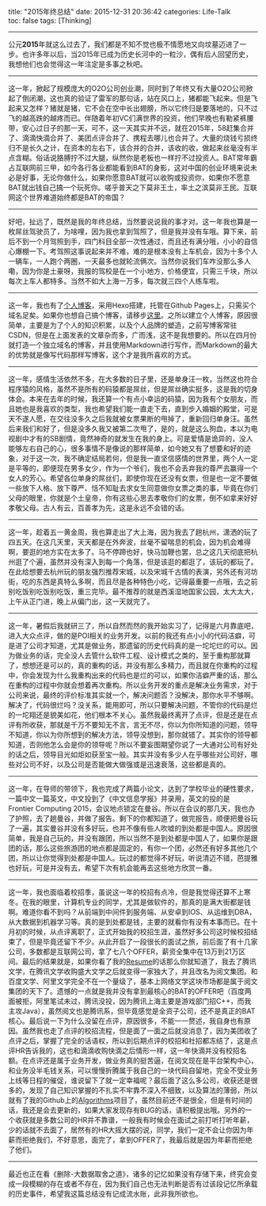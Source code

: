title: "2015年终总结"
date: 2015-12-31 20:36:42
categories: Life-Talk
toc: false
tags: [Thinking]

---
公元**2015**年就这么过去了，我们都是不知不觉也极不情愿地又向坟墓迈进了一步。也许多年以后，当2015年已成为历史长河中的一粒沙，偶有后人回望历史，我想他们也会觉得这一年注定是多事之秋吧。
<br/>

---
这一年，掀起了规模庞大的O2O公司创业潮，同时到了年终又有大量O2O公司掀起了倒闭潮，这也真的验证了雷军的那句话，站在风口上，猪都能飞起来。但是飞起来又怎样？猪就是猪，它不会在空中长出翅膀，所以它终归是要落地的，只不过飞的越高跌的越疼而已。伴随着年初VC们满世界的投资，他们早晚也有勒紧裤腰带，安心过日子的那一天，可不，这一天其实并不远，就在2015年，58赶集合并了、滴滴快滴合并了、美团点评合并了、携程去哪儿也合并了。大量的烧钱亏损终归不是长久之计，在资本的左右下，该合并的合并，该收的收，做起来丝毫没有半点含糊。俗话说胳膊拧不过大腿，纵然你是老板也一样拧不过投资人。BAT常年霸占互联网前三甲，如今各行各业都能看到BAT的身影，这对中国的创业环境来说未必是好事，无论你做什么，如果你愿意BAT就可以收购或投资你，如果你不愿意BAT就出钱自己搞一个玩死你。嗟乎普天之下莫非王土，率土之滨莫非王民。互联网这个世界难道始终都是BAT的帝国？
<br/>

---

好吧，扯远了，既然是我的年终总结，当然要说说我的事才对。这一年我也算是一枚屌丝驾驶员了，为啥哩，因为我也拿到驾照了，但是我并没有车哦。算下来，前后不到一个月驾照到手，四门科目全部一次性通过，而且还有满分哦，小小的自信心爆棚一下。考驾照这事说起来并不难，难的是根本没有上车机会，因为十多个人一辆车，一人跑个两圈，一天最多也就轮流俩次。当然你说我们车咋没那么多人嘞，因为你是土豪呀，我报的驾校是在一个小地方，价格便宜，只需三千块，所以每次上车人都特多。当然不如大上海一万多，每次就三四个人练车啦。
<br/>

---
这一年，我也有了[个人博客](http://codepub.cn/)，采用Hexo搭建，托管在Github Pages上，只需买个域名足矣。如果你也想自己搞个博客，请移步[这里](http://codepub.cn/2015/04/06/Github-Pages-personal-blog-from-Octopress-to-Hexo/)。之所以建立个人博客，原因很简单，主要是为了个人的知识积累，以及个人品牌的塑造，之前写博客常驻CSDN，但是在上面发表的文章杂而多，广而浅，这不是我想要的。所以在四月份就打造一个独立域名的博客，并且使用Markdown进行写作，而Markdown的最大的优势就是像写代码那样写博客，这个才是我所喜欢的方式。
<br/>

---
这一年，感情生活依然不多，在大多数的日子里，还是单身汪一枚，当然这也符合程序猿的风格，虽然不是所有的码猿都是屌丝，但是屌丝确实挺多，这是我的切身体会。本来在去年的时候，我还算一个有点小幸运的码猿，因为我有个女朋友，而且她也是我喜欢的类型，我也希望我们能一直走下去，直到步入婚姻的殿堂，可是天不遂人愿，在交往没多久之后我就被女票果断的甩掉了，重新回归单身汪。虽然后来我们和好了，但是没多久我又被第二次甩了，是的，就是这么狗血，本以为电视剧中才有的SB剧情，竟然神奇的就发生在我的身上。可是爱情是诡异的，没人能够左右自己的心，很多事情不是像说的那样简单，如今她又有了想要和好的迹象，对于这一次，我不确定结局若何，但是我一直坚信感情的世界里，两个人一定是平等的，即便现在男多女少，作为一个爷们，我也不会丢弃我的尊严去赢得一个女人的芳心。希望各位单身的屌丝们，即使你现在还没有女票，但是也一定不要做一些放下人格、放下尊严、恬不知耻去求女生同意做你女票之类的事，毕竟在你们父母的眼里，你就是个土皇帝，你有这些心思去孝敬你们的女票，倒不如拿来好好孝敬父母。古人有云，百善孝为先，这是永远不会错的话。
<br/>

---
这一年，趁着五一黄金周，我也算走出了大上海，因为我去了趟杭州，潇洒的玩了四五天。在这几天里，天天都是在外奔波，丝毫不留喘息的机会，因为机会难得啊，要逛的地方实在太多了。马不停蹄也好，快马加鞭也罢，总之这几天彻底把杭州逛了个遍，虽然并没有深入到每一个角落，但是该逛的都逛了，该玩的都玩了。在此给想要去杭州玩的朋友强烈推荐宋城，以及宋城千古情的表演，另外还有河坊街，吃的东西是真特么多啊，而且尽是各种特色小吃，记得最重要一点哦，去之前别吃饭别吃饭别吃饭，重三完毕。最不推荐的就是西溪湿地国家公园，太大太大，上午从正门进，晚上从偏门出，这一天就完了。
<br/>

---
这一年，暑假后我就研三了，所以自然而然的我开始实习了，记得是六月靠底吧，进入大众点评，做的是POI相关的业务开发。以前的我还有点小小的代码洁癖，可是进了公司才知道，尤其是做业务，那遗留的历史代码真的是一坨坨烂的可以。因为做业务的话，完全没人去管什么软件工程、设计模式之类的，至于重构那就算了，想想还是可以的，真的重构的话，并没有那么多精力，而且就在你重构的过程中，你会发现为什么我重构出来的代码也是烂的可以，如果你洁癖严重的话，那么在重构的过程中你就会想着再次重构。所以业务开发的重点是解决业务需求，对于公司来说，最终的评价标准其实就一个，解决问题否？没解决，那你水平不够啊。解决了，代码很烂吗？没关系，能用即可，所以只要解决问题，不管你的代码是烂的一坨翔还是貌美如花，他们根本不关心。虽然我最终离开了点评，但是还是在点评有所收获，那就是千万不要知无不言，言无不尽，你以为你所知道的问题，领导不知道，你以为你所想到的解决方法，领导没想到，那你就错了。其实你的领导都知道，否则他怎么会是你的领导呢？所以不要妄图期望你说了一大通对公司有好处的话之后，领导目光如炬如获至宝一般。其实并没有多少人在乎哪些对公司好，哪些对公司不好，以及公司是否能做大做强或是迅速衰落，这些都是真的。
<br/>

---
这一年，在导师的带领下，我也完成了两篇小论文，达到了学校毕业的硬性要求，一篇中文一篇英文，中文投到了《中文信息学报》并录用，英文的投的是Frontier Computing 2015，会议地点锁定在曼谷。所以在会议的那几天，我也办了护照，去了趟曼谷，并做了报告。剩下的你都知道了，做完报告，顺便把曼谷玩了一遍，其实曼谷并没有多好玩，也并不像有些人吹嘘的到处都是中国人。原因很简单，我是自己玩的，并没有跟团，所以当然不是到处都是中国人了，如果你是跟团的话，那么这些旅游团的地点都是固定的，有你一个团，必然还有好多其他几个团，所以让你觉得到处都是中国人。玩过的都觉得不好玩，听说清迈不错，芭提雅也好玩，可是并没有去，希望下次有机会能再去这些地方欣赏一番。
<br/>

---
这一年，我也面临着校招季，虽说这一年的校招有点冷，但是我觉得还算不上寒冬。在我的眼里，计算机专业的同学，尤其是做软件的，那真的是满大街都是钱啊。难道你看不到吗？从前端到中间件到服务端、从安卓到IOS、从运维到DBA，从大数据到机器学习等。真的是到处都是钱，主要的就看你有没有本事而已。在十月初的时候，从点评离职了，正式开始我的校招生涯，虽然好多公司这时候校招结束了，但是毕竟还留下不少。从此开启了一段很长的面试之旅，前后面了有十几家公司，多数都是互联网公司，拿了七八个OFFER，薪资全集中在13万到21万区间。最后的结果就是，如果你看了我的[Resume](http://codepub.cn/resume/)的话那么你就知道了，我去了腾讯文学，在腾讯文学收购盛大文学之后就变得一家独大了，并且改名为阅文集团。和百度文学、阿里文学完全不在一个量级了，基本上网络文学这块市场都是属于阅文集团的天下了。遗憾的一点就是我并没有拿到最核心的BAT的OFFER吧（百度两面被拒，阿里笔试未过，腾讯没投，因为腾讯上海主要是游戏部门招C++，而我主攻Java），虽然阅文也是腾讯系，但毕竟感觉是全资子公司，还不是真正的BAT核心。最后说一下为什么没留在点评，原因很多，不能一一赘述，我自身也有原因。虽然我也走了点评的校招流程，但是面了一面之后就没消息了，因为美团收了点评之后，掌握了完全的话语权，所以到后期点评的校招和社招都冻结了，这是点评HR告诉我的，这也和滴滴收购快滴之后情形一样，这一年快滴并没有校招名额。在点评还是属于业务开发，做业务真的挺苦逼，在阅文现在是平台架构中心，和业务没半毛钱关系，可以慢慢折腾属于我自己的一块代码自留地，完全不受业务上线等日程的催促，谁说留下了就一定幸福呢？最后面了这么多公司，收获还是很多的，发现了自己知识掌握的不扎实不牢靠不深入不细致，以及算法的薄弱，所以就有了我的Github上的[Algorithms](https://github.com/shijiebei2009/Algorithms)项目了，虽然目前还不是很全，但是有时间的话，我还是会去更新的，如果大家发现存有BUG的话，请积极提出哦。另外的一个收获就是多数公司的HR并不靠谱，一般我有时候会在面试之前打听打听年薪，少的话就不去面了，居然有的HR大摇大摆的说，同学，我们一定不会让你因为年薪而拒绝我们，不好意思，面完了，拿到OFFER了，我最后就是因为年薪而拒绝了他们。
<br/>

---
最近也正在看《删除-大数据取舍之道》，诸多的记忆如果没有存储下来，终究会变成一段模糊的存在或者不存在，因为我们自己也无法判断是否有过该段记忆所承载的历史事件，希望我这篇总结没有记成流水账，此非我所欲也。
